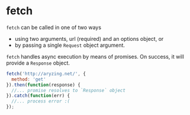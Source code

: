 # fetch

`fetch` can be called in one of two ways
* using two arguments, url (required) and an options object, or
* by passing a single `Request` object argument.

`fetch` handles async execution by means of promises. On success, it will provide a `Response` object.

```js
fetch('http://aryzing.net/', {
  method: 'get'
}).then(function(response) {
  //... promise resolves to `Response` object
}).catch(function(err) {
  //... process error :(
});
```
